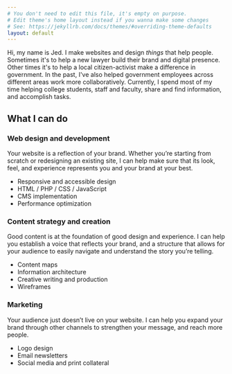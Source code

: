 ```yaml
---
# You don't need to edit this file, it's empty on purpose.
# Edit theme's home layout instead if you wanna make some changes
# See: https://jekyllrb.com/docs/themes/#overriding-theme-defaults
layout: default
---
```

Hi, my name is <span class="brand">Jed</span>. I make websites and design *things* that help people. Sometimes it's to help a new lawyer build their brand and digital presence. Other times it's to help a local citizen-activist make a difference in government. In the past, I've also helped government employees across different areas work more collaboratively. Currently, I spend most of my time helping college students, staff and faculty, share and find information, and accomplish tasks.

## What I can do

### Web design and development

Your website is a reflection of your brand. Whether you’re starting from scratch or redesigning an existing site, I can help make sure that its look, feel, and experience represents you and your brand at your best.

* Responsive and accessible design
* HTML / PHP / CSS / JavaScript
* CMS implementation
* Performance optimization

### Content strategy and creation

Good content is at the foundation of good design and experience. I can help you establish a voice that reflects your brand, and a structure that allows for your audience to easily navigate and understand the story you’re telling.

* Content maps
* Information architecture
* Creative writing and production
* Wireframes

### Marketing

Your audience just doesn’t live on your website. I can help you expand your brand through other channels to strengthen your message, and reach more people.

* Logo design
* Email newsletters
* Social media and print collateral
